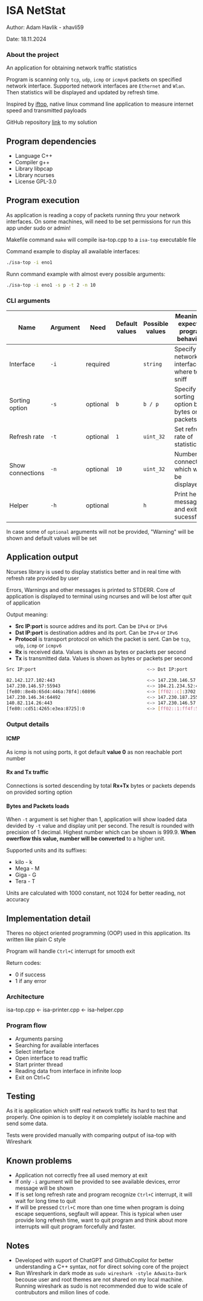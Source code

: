 # ISA NetStat
Author: Adam Havlik - xhavli59

Date: 18.11.2024

### About the project

An application for obtaining network traffic statistics

Program is scanning only `tcp`, `udp`, `icmp` or `icmpv6` packets on specified network interface.
Supported network interfaces are `Ethernet` and `Wlan`. Then statistics will be displayed and updated by refresh time.

Inspired by [iftop](https://pdw.ex-parrot.com/iftop/), native linux command line application to measure internet speed and transmitted payloads

GitHub repository [link](https://github.com/xhavli/ISA24_NetStat) to my solution

## Program dependencies

- Language C++
- Compiler g++
- Library libpcap
- Library ncurses
- License GPL-3.0

## Program execution

As application is reading a copy of packets running thru your network interfaces. On some machines, will need to be set permissions for run this app under sudo or admin!

Makefile command `make` will compile isa-top.cpp to a `isa-top` executable file

Command example to display all awailable interfaces:

``` bash
./isa-top -i eno1
```

Runn command example with almost every possible arguments:

``` bash
./isa-top -i eno1 -s p -t 2 -n 10
```

### CLI arguments

| Name              | Argument | Need       | Default values | Possible values | Meaning or expected program behaviour
| ----------------- | -------- | ---------- |--------------- | --------------- | -------------------------------------
| Interface         | `-i`     | required   |                | `string`        | Specify network interface where to sniff 
| Sorting option    | `-s`     | optional   | `b`            | `b / p`         | Specify sorting option by bytes or packets
| Refresh rate      | `-t`     | optional   | `1`            | `uint_32`       | Set refresh rate of statistics
| Show connections  | `-n`     | optional   | `10`           | `uint_32`       | Number of connections which will be displayed
| Helper            | `-h`     | optional   |                | `h`             | Print help message and exit sucessfully

In case some of `optional` arguments will not be provided, "Warning" will be shown and default values will be set

## Application output

Ncurses library is used to display statistics better and in real time with refresh rate provided by user

Errors, Warnings and other messages is printed to STDERR. Core of application is displayed to terminal using ncurses and will be lost after quit of application

Output meaning:
- **Src IP:port** is source addres and its port. Can be `IPv4` or `IPv6` 
- **Dst IP:port** is destination addres and its port. Can be `IPv4` or `IPv6` 
- **Protocol** is transport protocol on which the packet is sent. Can be `tcp`, `udp`, `icmp` or `icmpv6`
- **Rx** is received data. Values is shown as bytes or packets per second
- **Tx** is transmitted data. Values is shown as bytes or packets per second

```bash
Src IP:port                                         <-> Dst IP:port                                         Protocol        Rx              Tx
                                                                                                                        b/s    p/s      b/s    p/s
82.142.127.102:443                                  <-> 147.230.146.57:36340                                tcp         3.0M   46       68.4k  46
147.230.146.57:55943                                <-> 104.21.234.52:443                                   udp         2.1k   6        1.4k   7
[fe80::8e4b:65d4:446a:78f4]:60896                   <-> [ff02::c]:3702                                      udp         0      0        2.2k   3
147.230.146.34:64492                                <-> 147.230.187.255:1947                                udp         0      0        1.4k   17
140.82.114.26:443                                   <-> 147.230.146.57:43626                                tcp         96     1        158    2
[fe80::cd51:4265:e3ea:8725]:0                       <-> [ff02::1:ff4f:599e]:0                               icmpv6      0      0        86     1
```

### Output details

#### ICMP

As icmp is not using ports, it got default **value 0** as non reachable port number

#### Rx and Tx traffic

Connections is sorted descending by total **Rx+Tx** bytes or packets depends on provided sorting option

#### Bytes and Packets loads

When `-t` argument is set higher than 1, application will show loaded data devided by `-t` value and display unit per second. The result is rounded with precision of 1 decimal. Highest number which can be shown is 999.9. **When owerflow this value, number will be converted** to a higher unit.

Supported units and its suffixes:
- kilo - k 
- Mega - M
- Giga - G
- Tera - T

Units are calculated with 1000 constant, not 1024 for better reading, not accuracy

## Implementation detail

Theres no object oriented programming (OOP) used in this application. Its written like plain C style

Program will handle `Ctrl+C` interrupt for smooth exit

Return codes:
- 0 if success
- 1 if any error

### Architecture

isa-top.cpp <- isa-printer.cpp <- isa-helper.cpp

### Program flow

- Arguments parsing
- Searching for available interfaces
- Select interface
- Open interface to read traffic
- Start printer thread
- Reading data from interface in infinite loop
- Exit on Ctrl+C

## Testing

As it is application which sniff real network traffic its hard to test that properly. One opinion is to deploy it on completely isolable machine and send some data.

Tests were provided manually with comparing output of isa-top with Wireshark

## Known problems
- Application not correctly free all used memory at exit
- If only `-i` argument will be provided to see available devices, error message will be shown
- If is set long refresh rate and program recognize `Ctrl+C` interrupt, it will wait for long time to quit
- If will be pressed `Ctrl+C` more than one time when program is doing escape sequentions, segfault will appear.
  This is typical when user provide long refresh time, want to quit program and think about more interrupts will quit program forcefully and faster.

## Notes
- Developed with suport of ChatGPT and GithubCopilot for better understanding a C++ syntax, not for direct solving core of the project
- Run Wireshark in dark mode as `sudo wireshark -style Adwaita-Dark` becouse user and root themes are not shared on my local machine.
  Running wireshark as sudo is not recommended due to wide scale of contrubutors and milion lines of code.
